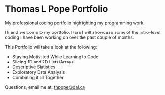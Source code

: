 # Thomas L Pope Portfolio

My professional coding portfolio highlighting my programming work. 

Hi and welcome to my portfolio. Here I will showcase some of the intro-level coding I have been working on over the past couple of months. 

This Portfolio will take a look at the following:
- Staying Motivated While Learning to Code
- Slicing 1D and 2D Lists/Arrays
- Descriptive Statistics
- Exploratory Data Analysis
- Combining it all Together


Questions, email me at: 
[thpope@dal.ca](mailto:th781530@dal.ca)
